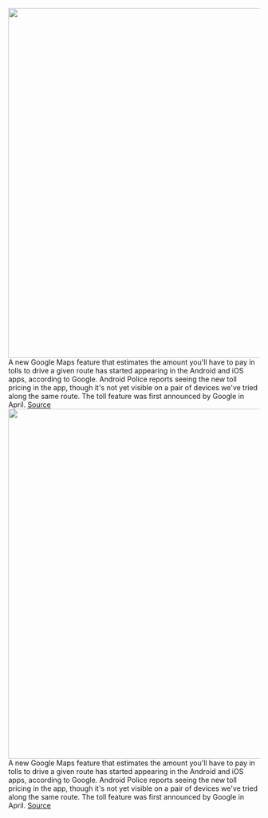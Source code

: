 <img src='https://cdn.vox-cdn.com/thumbor/t5McHDdmGIrrvngfukaV8peehRk=/0x0:1800x1200/1200x800/filters:focal(756x456:1044x744)/cdn.vox-cdn.com/uploads/chorus_image/image/70973755/Tolls_gif.0.jpg' width='700px' /><br/>
A new Google Maps feature that estimates the amount you'll have to pay in tolls to drive a given route has started appearing in the Android and iOS apps, according to Google. Android Police reports seeing the new toll pricing in the app, though it's not yet visible on a pair of devices we've tried along the same route. The toll feature was first announced by Google in April.
<a href='https://www.theverge.com/2022/6/14/23167107/google-maps-toll-estimates-us-india-japan-indonesia'> Source <a/><img src='https://cdn.vox-cdn.com/thumbor/t5McHDdmGIrrvngfukaV8peehRk=/0x0:1800x1200/1200x800/filters:focal(756x456:1044x744)/cdn.vox-cdn.com/uploads/chorus_image/image/70973755/Tolls_gif.0.jpg' width='700px' /><br/>
A new Google Maps feature that estimates the amount you'll have to pay in tolls to drive a given route has started appearing in the Android and iOS apps, according to Google. Android Police reports seeing the new toll pricing in the app, though it's not yet visible on a pair of devices we've tried along the same route. The toll feature was first announced by Google in April.
<a href='https://www.theverge.com/2022/6/14/23167107/google-maps-toll-estimates-us-india-japan-indonesia'> Source <a/>